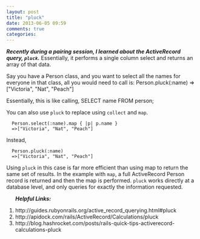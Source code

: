 ```yaml
---
layout: post
title: "pluck"
date: 2013-06-05 09:59
comments: true
categories: 
---
```

<script type="text/javascript">

  var _gaq = _gaq || [];
  _gaq.push(['_setAccount', 'UA-38989132-1']);
  _gaq.push(['_trackPageview']);

  (function() {
    var ga = document.createElement('script'); ga.type = 'text/javascript'; ga.async = true;
    ga.src = ('https:' == document.location.protocol ? 'https://ssl' : 'http://www') + '.google-analytics.com/ga.js';
    var s = document.getElementsByTagName('script')[0]; s.parentNode.insertBefore(ga, s);
  })();

</script>

***Recently during a pairing session, I learned about the ActiveRecord query, `pluck`.*** Essentially, it performs a single column select and returns an array of that data.

Say you have a Person class, and you want to select all the names for everyone in that class, all you would need to call is:
      Person.pluck(:name)
      =>["Victoria", "Nat", "Peach"]


Essentially, this is like calling,
      SELECT name FROM person;



You can also use `pluck` to replace using `collect` and `map`.

      Person.select(:name).map { |p| p.name }
      =>["Victoria", "Nat", "Peach"]

Instead,

      Person.pluck(:name)
      =>["Victoria", "Nat", "Peach"]

Using `pluck` in this case is far more efficient than using map to return the same set of results. In the example with `map`, a full ActiveRecord Person record is returned and then the map is performed. `pluck` works directly at a database level, and only queries for exactly the information requested. 

***<ol>Helpful Links:***
  <li>http://guides.rubyonrails.org/active_record_querying.html#pluck</li>
  <li>http://apidock.com/rails/ActiveRecord/Calculations/pluck</li>
  <li>http://blog.hashrocket.com/posts/rails-quick-tips-activerecord-calculations-pluck</li>
</ol>